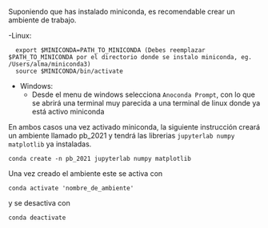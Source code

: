 Suponiendo que has instalado miniconda, es recomendable crear un ambiente de trabajo. 

-Linux: 
```
  export $MINICONDA=PATH_TO_MINICONDA (Debes reemplazar $PATH_TO_MINICONDA por el directorio donde se instalo miniconda, eg. /Users/alma/miniconda3)
  source $MINICONDA/bin/activate
``` 
- Windows:
  - Desde el menu de windows selecciona `Anoconda Prompt`, con lo que se abrirá una terminal muy parecida a una terminal de linux donde ya está activo miniconda

En ambos casos una vez activado miniconda, la siguiente instrucción creará un ambiente llamado pb_2021 y tendrá las librerias `jupyterlab numpy matplotlib` ya instaladas. 

`conda create -n pb_2021 jupyterlab numpy matplotlib`

Una vez creado el ambiente este se activa con

`conda activate 'nombre_de_ambiente'`

y se desactiva con 

`conda deactivate`
